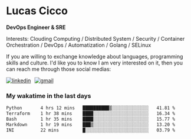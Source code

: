# Lucas Cicco

**DevOps Engineer & SRE**

Interests: Clouding Computing / Distributed System / Security / Container Orchestration / DevOps / Automatization / Golang / SELinux

If you are willing to exchange knowledge about languages, programming skills and culture. I'd like you to know I am very interested on it, then you can reach me through those social medias:

<div style="display: flex; align-items: center; gap: 10px;">
  <a href="https://www.linkedin.com/in/lucas-vitor-de-cicco" target="_blank">
    <img
      src="https://img.shields.io/badge/-LinkedIn-%230077B5?style=for-the-badge&logo=linkedin&logoColor=white"
      alt="linkedin"
      target="_blank" 
    />
  </a>
  <a href="mailto:lucasvitorx1@gmail.com">
      <img
        src="https://img.shields.io/badge/-Gmail-%23333?style=for-the-badge&logo=gmail&logoColor=white"
        alt="gmail"
        target="_blank"
      />
  </a>
</div>

### My wakatime in the last days

<!--START_SECTION:waka-->

```txt
Python       4 hrs 12 mins   ██████████▒░░░░░░░░░░░░░░   41.81 %
Terraform    1 hr 38 mins    ████░░░░░░░░░░░░░░░░░░░░░   16.34 %
Bash         1 hr 35 mins    ████░░░░░░░░░░░░░░░░░░░░░   15.77 %
Markdown     1 hr 19 mins    ███▒░░░░░░░░░░░░░░░░░░░░░   13.20 %
INI          22 mins         █░░░░░░░░░░░░░░░░░░░░░░░░   03.79 %
```

<!--END_SECTION:waka-->
